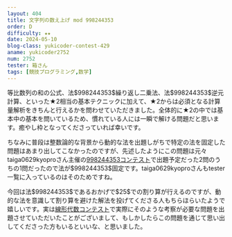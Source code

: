 ```yaml
---
layout: 404
title: 文字列の数え上げ mod 998244353
order: D
difficulty: ★★
date: 2024-05-10
blog-class: yukicoder-contest-429
aname: yukicoder2752
num: 2752
tester: 箱さん
tags: [競技プログラミング,数学]
---
```


<p>
等比数列の和の公式、法$998244353$繰り返し二乗法、法$998244353$逆元計算、といった★2相当の基本テクニックに加えて、★2からは必須となる計算量解析をきちんと行えるかを問わせていただきました。全体的に★2の中では基本中の基本を問いているため、慣れている人には一瞬で解ける問題だと思います。癒やし枠となってくださっていれば幸いです。
</p>
<p>
ちなみに普段は整数論的な背景から動的な法を出題しがちで特定の法を固定した問題はあまり出してこなかったのですが、先述したようにこの問題は元々taiga0629kyoproさん主催の<a href="https://yukicoder.me/contests/409">998244353コンテスト</a>で出題予定だった2問のうちの1問だったので法が$998244353$固定です。taiga0629kyoproさんもtester一覧に入っているのはそのためですね。
</p>
<p>
今回は法$998244353$であるおかげで$25$での割り算が行えるのですが、動的な法を意識して割り算を避けた解法を投げてくださる人もちらほらいたようで嬉しいです。実は<a href="https://yukicoder.me/contests/454">線形代数コンテスト</a>で実際にそのような考察が必要な問題を出題させていただいたことがございまして、もしかしたらこの問題を通じて思い出してくださった方もいるといいな、と思いました。
</p>
